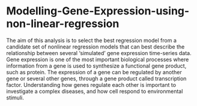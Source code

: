 # Modelling-Gene-Expression-using-non-linear-regression
 The aim of this analysis is to select the best regression model from a candidate set of nonlinear regression models that can best describe the relationship between several ‘simulated’ gene expression time-series data. Gene expression is one of the most important biological processes where information from a gene is used to synthesize a functional gene product, such as protein. The expression of a gene can be regulated by another gene or several other genes, through a gene product called transcription factor. Understanding how genes regulate each other is important to investigate a complex diseases, and how cell respond to environmental stimuli.

